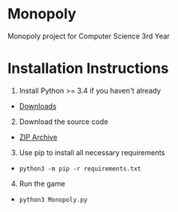 # Monopoly
Monopoly project for Computer Science 3rd Year

# Installation Instructions
1. Install Python >= 3.4 if you haven't already
  - [Downloads](https://www.python.org/downloads/)
2. Download the source code
  - [ZIP Archive](https://github.com/crnbrdrck/Monopoly/archive/master.zip)
3. Use pip to install all necessary requirements
  - `python3 -m pip -r requirements.txt`
4. Run the game
  - `python3 Monopoly.py`
